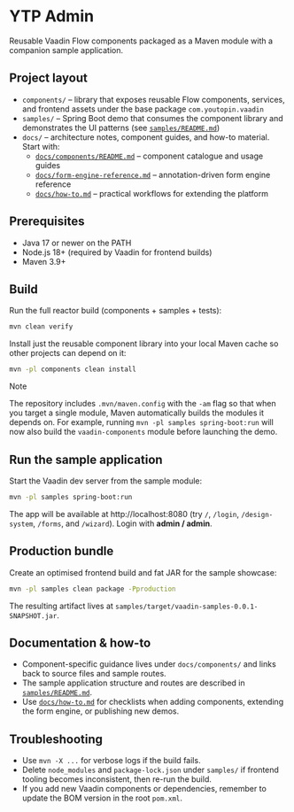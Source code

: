 # YTP Admin

Reusable Vaadin Flow components packaged as a Maven module with a companion
sample application.

## Project layout
- `components/` – library that exposes reusable Flow components, services, and
  frontend assets under the base package `com.youtopin.vaadin`
- `samples/` – Spring Boot demo that consumes the component library and
  demonstrates the UI patterns (see [`samples/README.md`](samples/README.md))
- `docs/` – architecture notes, component guides, and how-to material. Start with:
  - [`docs/components/README.md`](docs/components/README.md) – component catalogue and usage guides
  - [`docs/form-engine-reference.md`](docs/form-engine-reference.md) – annotation-driven form engine reference
  - [`docs/how-to.md`](docs/how-to.md) – practical workflows for extending the platform

## Prerequisites
- Java 17 or newer on the PATH
- Node.js 18+ (required by Vaadin for frontend builds)
- Maven 3.9+

## Build
Run the full reactor build (components + samples + tests):
```bash
mvn clean verify
```

Install just the reusable component library into your local Maven cache so other
projects can depend on it:
```bash
mvn -pl components clean install
```

> [!NOTE]
> The repository includes `.mvn/maven.config` with the `-am` flag so that when you
target a single module, Maven automatically builds the modules it depends on.
> For example, running `mvn -pl samples spring-boot:run` will now also build the
> `vaadin-components` module before launching the demo.

## Run the sample application
Start the Vaadin dev server from the sample module:
```bash
mvn -pl samples spring-boot:run
```
The app will be available at http://localhost:8080 (try `/`, `/login`,
`/design-system`, `/forms`, and `/wizard`). Login with **admin / admin**.

## Production bundle
Create an optimised frontend build and fat JAR for the sample showcase:
```bash
mvn -pl samples clean package -Pproduction
```
The resulting artifact lives at `samples/target/vaadin-samples-0.0.1-SNAPSHOT.jar`.

## Documentation & how-to
- Component-specific guidance lives under `docs/components/` and links back to
  source files and sample routes.
- The sample application structure and routes are described in
  [`samples/README.md`](samples/README.md).
- Use [`docs/how-to.md`](docs/how-to.md) for checklists when adding components,
  extending the form engine, or publishing new demos.

## Troubleshooting
- Use `mvn -X ...` for verbose logs if the build fails.
- Delete `node_modules` and `package-lock.json` under `samples/` if frontend
  tooling becomes inconsistent, then re-run the build.
- If you add new Vaadin components or dependencies, remember to update the BOM
  version in the root `pom.xml`.


